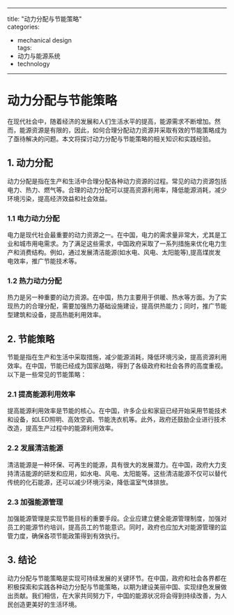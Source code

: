 
---  
title: "动力分配与节能策略"  
categories:  
  - mechanical design  
tags: 
  - 动力与能源系统 
  - technology  
---  

# 动力分配与节能策略

在现代社会中，随着经济的发展和人们生活水平的提高，能源需求不断增加。然而，能源资源是有限的，因此，如何合理分配动力资源并采取有效的节能策略成为了亟待解决的问题。本文将探讨动力分配与节能策略的相关知识和实践经验。

## 1. 动力分配

动力分配是指在生产和生活中合理分配各种动力资源的过程。常见的动力资源包括电力、热力、燃气等。合理的动力分配可以提高资源利用率，降低能源消耗，减少环境污染，提高经济效益和社会效益。

### 1.1 电力动力分配

电力是现代社会最重要的动力资源之一。在中国，电力的需求量非常大，尤其是工业和城市用电需求。为了满足这些需求，中国政府采取了一系列措施来优化电力生产和消费结构。例如，通过发展清洁能源(如水电、风电、太阳能等),提高煤炭发电效率，推广节能技术等。

### 1.2 热力动力分配

热力是另一种重要的动力资源。在中国，热力主要用于供暖、热水等方面。为了实现热力的合理分配，需要加强热力基础设施建设，提高供热能力；同时，推广节能型建筑和设备，提高热能利用效率。

## 2. 节能策略

节能是指在生产和生活中采取措施，减少能源消耗，降低环境污染，提高资源利用效率。在中国，节能已经成为国家战略，得到了各级政府和社会各界的高度重视。以下是一些常见的节能策略：

### 2.1 提高能源利用效率

提高能源利用效率是节能的核心。在中国，许多企业和家庭已经开始采用节能技术和设备，如LED照明、高效空调、节能洗衣机等。此外，政府还鼓励企业进行技术改造，提高生产过程中的能源利用效率。

### 2.2 发展清洁能源

清洁能源是一种环保、可再生的能源，具有很大的发展潜力。在中国，政府大力支持清洁能源的研发和应用，如水电、风电、太阳能等。这些清洁能源不仅可以替代传统的化石能源，还可以减少环境污染，降低温室气体排放。

### 2.3 加强能源管理

加强能源管理是实现节能目标的重要手段。企业应建立健全能源管理制度，加强对员工的能源节约培训，提高员工的节能意识。同时，政府也应加大对能源管理的监管力度，确保各项节能政策得到有效执行。

## 3. 结论

动力分配与节能策略是实现可持续发展的关键环节。在中国，政府和社会各界都在积极探索和实践各种动力分配与节能策略，以期为建设美丽中国、实现绿色发展做出贡献。我们相信，在大家共同努力下，中国的能源状况将会得到持续改善，为人民创造更美好的生活环境。 
